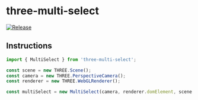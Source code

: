 # three-multi-select

[![Release](https://github.com/andrewisen-tikab/three-multi-select/actions/workflows/release.yml/badge.svg)](https://github.com/andrewisen-tikab/three-multi-select/actions/workflows/release.yml)

## Instructions

```ts
import { MultiSelect } from 'three-multi-select';

const scene = new THREE.Scene();
const camera = new THREE.PerspectiveCamera();
const renderer = new THREE.WebGLRenderer();

const multiSelect = new MultiSelect(camera, renderer.domElement, scene.children);
```
